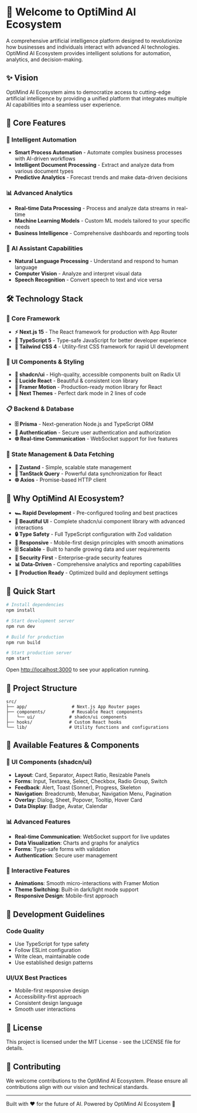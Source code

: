 # 🚀 Welcome to OptiMind AI Ecosystem

A comprehensive artificial intelligence platform designed to revolutionize how businesses and individuals interact with advanced AI technologies. OptiMind AI Ecosystem provides intelligent solutions for automation, analytics, and decision-making.

## ✨ Vision

OptiMind AI Ecosystem aims to democratize access to cutting-edge artificial intelligence by providing a unified platform that integrates multiple AI capabilities into a seamless user experience.

## 🎯 Core Features

### 🧠 Intelligent Automation
- **Smart Process Automation** - Automate complex business processes with AI-driven workflows
- **Intelligent Document Processing** - Extract and analyze data from various document types
- **Predictive Analytics** - Forecast trends and make data-driven decisions

### 📊 Advanced Analytics
- **Real-time Data Processing** - Process and analyze data streams in real-time
- **Machine Learning Models** - Custom ML models tailored to your specific needs
- **Business Intelligence** - Comprehensive dashboards and reporting tools

### 🤖 AI Assistant Capabilities
- **Natural Language Processing** - Understand and respond to human language
- **Computer Vision** - Analyze and interpret visual data
- **Speech Recognition** - Convert speech to text and vice versa

## 🛠️ Technology Stack

### 🎯 Core Framework
- **⚡ Next.js 15** - The React framework for production with App Router
- **📘 TypeScript 5** - Type-safe JavaScript for better developer experience
- **🎨 Tailwind CSS 4** - Utility-first CSS framework for rapid UI development

### 🧩 UI Components & Styling
- **🧩 shadcn/ui** - High-quality, accessible components built on Radix UI
- **🎯 Lucide React** - Beautiful & consistent icon library
- **🎨 Framer Motion** - Production-ready motion library for React
- **🌈 Next Themes** - Perfect dark mode in 2 lines of code

### 📋 Backend & Database
- **🗄️ Prisma** - Next-generation Node.js and TypeScript ORM
- **🔐 Authentication** - Secure user authentication and authorization
- **🌐 Real-time Communication** - WebSocket support for live features

### 🔄 State Management & Data Fetching
- **🐻 Zustand** - Simple, scalable state management
- **🔄 TanStack Query** - Powerful data synchronization for React
- **🌐 Axios** - Promise-based HTTP client

## 🎯 Why OptiMind AI Ecosystem?

- **🏎️ Rapid Development** - Pre-configured tooling and best practices
- **🎨 Beautiful UI** - Complete shadcn/ui component library with advanced interactions
- **🔒 Type Safety** - Full TypeScript configuration with Zod validation
- **📱 Responsive** - Mobile-first design principles with smooth animations
- **🗄️ Scalable** - Built to handle growing data and user requirements
- **🔐 Security First** - Enterprise-grade security features
- **📊 Data-Driven** - Comprehensive analytics and reporting capabilities
- **🚀 Production Ready** - Optimized build and deployment settings

## 🚀 Quick Start

```bash
# Install dependencies
npm install

# Start development server
npm run dev

# Build for production
npm run build

# Start production server
npm start
```

Open [http://localhost:3000](http://localhost:3000) to see your application running.

## 📁 Project Structure

```
src/
├── app/                 # Next.js App Router pages
├── components/          # Reusable React components
│   └── ui/             # shadcn/ui components
├── hooks/              # Custom React hooks
└── lib/                # Utility functions and configurations
```

## 🎨 Available Features & Components

### 🧩 UI Components (shadcn/ui)
- **Layout**: Card, Separator, Aspect Ratio, Resizable Panels
- **Forms**: Input, Textarea, Select, Checkbox, Radio Group, Switch
- **Feedback**: Alert, Toast (Sonner), Progress, Skeleton
- **Navigation**: Breadcrumb, Menubar, Navigation Menu, Pagination
- **Overlay**: Dialog, Sheet, Popover, Tooltip, Hover Card
- **Data Display**: Badge, Avatar, Calendar

### 📊 Advanced Features
- **Real-time Communication**: WebSocket support for live updates
- **Data Visualization**: Charts and graphs for analytics
- **Forms**: Type-safe forms with validation
- **Authentication**: Secure user management

### 🎨 Interactive Features
- **Animations**: Smooth micro-interactions with Framer Motion
- **Theme Switching**: Built-in dark/light mode support
- **Responsive Design**: Mobile-first approach

## 🔧 Development Guidelines

### Code Quality
- Use TypeScript for type safety
- Follow ESLint configuration
- Write clean, maintainable code
- Use established design patterns

### UI/UX Best Practices
- Mobile-first responsive design
- Accessibility-first approach
- Consistent design language
- Smooth user interactions

## 📝 License

This project is licensed under the MIT License - see the LICENSE file for details.

## 🤝 Contributing

We welcome contributions to the OptiMind AI Ecosystem. Please ensure all contributions align with our vision and technical standards.

---

Built with ❤️ for the future of AI. Powered by OptiMind AI Ecosystem 🚀